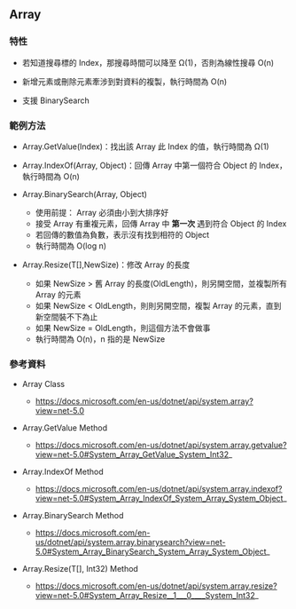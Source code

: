 ## Array

### 特性

* 若知道搜尋標的 Index，那搜尋時間可以降至 Ω(1)，否則為線性搜尋 O(n)

* 新增元素或刪除元素牽涉到對資料的複製，執行時間為 O(n)

* 支援 BinarySearch


### 範例方法

* Array.GetValue(Index)：找出該 Array 此 Index 的值，執行時間為 Ω(1)

* Array.IndexOf(Array, Object)：回傳 Array 中第一個符合 Object 的 Index，執行時間為 O(n)

* Array.BinarySearch(Array, Object)
  * 使用前提： Array 必須由小到大排序好
  * 接受 Array 有重複元素，回傳 Array 中 **第一次** 遇到符合 Object 的 Index
  * 若回傳的數值為負數，表示沒有找到相符的 Object
  * 執行時間為 O(log n)

* Array.Resize<T>(T[],NewSize)：修改 Array 的長度
  * 如果 NewSize > 舊 Array 的長度(OldLength)，則另開空間，並複製所有 Array 的元素
  * 如果 NewSize < OldLength，則則另開空間，複製 Array 的元素，直到新空間裝不下為止
  * 如果 NewSize = OldLength，則這個方法不會做事
  * 執行時間為 O(n)，n 指的是 NewSize


### 參考資料

* Array Class
  * https://docs.microsoft.com/en-us/dotnet/api/system.array?view=net-5.0

* Array.GetValue Method
  * https://docs.microsoft.com/en-us/dotnet/api/system.array.getvalue?view=net-5.0#System_Array_GetValue_System_Int32_

* Array.IndexOf Method
  * https://docs.microsoft.com/en-us/dotnet/api/system.array.indexof?view=net-5.0#System_Array_IndexOf_System_Array_System_Object_

* Array.BinarySearch Method
  * https://docs.microsoft.com/en-us/dotnet/api/system.array.binarysearch?view=net-5.0#System_Array_BinarySearch_System_Array_System_Object_

* Array.Resize<T>(T[], Int32) Method
  * https://docs.microsoft.com/en-us/dotnet/api/system.array.resize?view=net-5.0#System_Array_Resize__1___0____System_Int32_